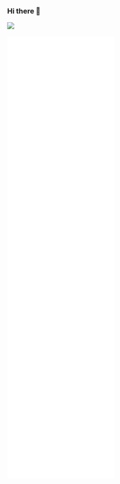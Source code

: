### Hi there 👋

![](https://komarev.com/ghpvc/?username=Epikest)

![](https://raw.githubusercontent.com/Epikest/Epikest/master/github-metrics.svg)

<!--
**Epikest/Epikest** is a ✨ _special_ ✨ repository because its `README.md` (this file) appears on your GitHub profile.

Here are some ideas to get you started:

- 🔭 I’m currently working on ...
- 🌱 I’m currently learning ...
- 👯 I’m looking to collaborate on ...
- 🤔 I’m looking for help with ...
- 💬 Ask me about ...
- 📫 How to reach me: ...
- 😄 Pronouns: ...
- ⚡ Fun fact: ...
-->
